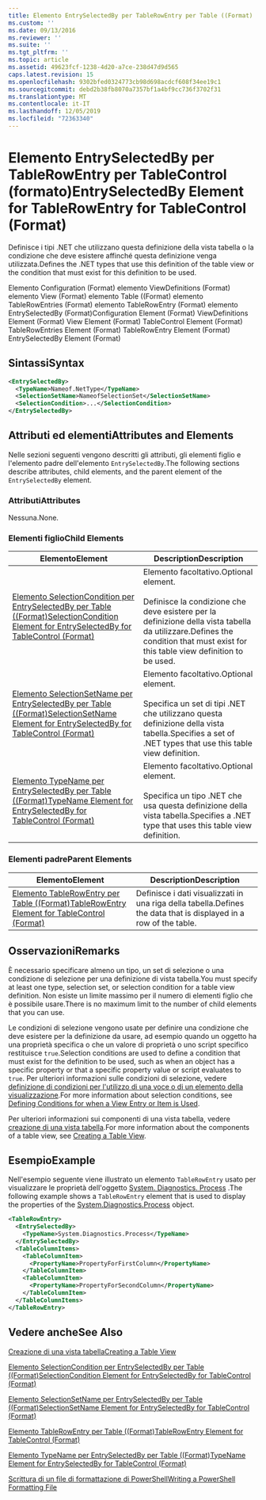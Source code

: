 ```yaml
---
title: Elemento EntrySelectedBy per TableRowEntry per Table ((Format) | Microsoft Docs
ms.custom: ''
ms.date: 09/13/2016
ms.reviewer: ''
ms.suite: ''
ms.tgt_pltfrm: ''
ms.topic: article
ms.assetid: 49623fcf-1238-4d20-a7ce-238d47d9d565
caps.latest.revision: 15
ms.openlocfilehash: 9302bfed0324773cb98d698acdcf608f34ee19c1
ms.sourcegitcommit: debd2b38fb8070a7357bf1a4bf9cc736f3702f31
ms.translationtype: MT
ms.contentlocale: it-IT
ms.lasthandoff: 12/05/2019
ms.locfileid: "72363340"
---
```

# <a name="entryselectedby-element-for-tablerowentry--for-tablecontrol-format"></a><span data-ttu-id="4e879-102">Elemento EntrySelectedBy per TableRowEntry per TableControl (formato)</span><span class="sxs-lookup"><span data-stu-id="4e879-102">EntrySelectedBy Element for TableRowEntry  for TableControl (Format)</span></span>

<span data-ttu-id="4e879-103">Definisce i tipi .NET che utilizzano questa definizione della vista tabella o la condizione che deve esistere affinché questa definizione venga utilizzata.</span><span class="sxs-lookup"><span data-stu-id="4e879-103">Defines the .NET types that use this definition of the table view or the condition that must exist for this definition to be used.</span></span>

<span data-ttu-id="4e879-104">Elemento Configuration (Format) elemento ViewDefinitions (Format) elemento View (Format) elemento Table ((Format) elemento TableRowEntries (Format) elemento TableRowEntry (Format) elemento EntrySelectedBy (Format)</span><span class="sxs-lookup"><span data-stu-id="4e879-104">Configuration Element (Format) ViewDefinitions Element (Format) View Element (Format) TableControl Element (Format) TableRowEntries Element (Format) TableRowEntry Element (Format) EntrySelectedBy Element (Format)</span></span>

## <a name="syntax"></a><span data-ttu-id="4e879-105">Sintassi</span><span class="sxs-lookup"><span data-stu-id="4e879-105">Syntax</span></span>

```xml
<EntrySelectedBy>
  <TypeName>Nameof.NetType</TypeName>
  <SelectionSetName>NameofSelectionSet</SelectionSetName>
  <SelectionCondition>...</SelectionCondition>
</EntrySelectedBy>
```

## <a name="attributes-and-elements"></a><span data-ttu-id="4e879-106">Attributi ed elementi</span><span class="sxs-lookup"><span data-stu-id="4e879-106">Attributes and Elements</span></span>

<span data-ttu-id="4e879-107">Nelle sezioni seguenti vengono descritti gli attributi, gli elementi figlio e l'elemento padre dell'elemento `EntrySelectedBy`.</span><span class="sxs-lookup"><span data-stu-id="4e879-107">The following sections describe attributes, child elements, and the parent element of the `EntrySelectedBy` element.</span></span>

### <a name="attributes"></a><span data-ttu-id="4e879-108">Attributi</span><span class="sxs-lookup"><span data-stu-id="4e879-108">Attributes</span></span>

<span data-ttu-id="4e879-109">Nessuna.</span><span class="sxs-lookup"><span data-stu-id="4e879-109">None.</span></span>

### <a name="child-elements"></a><span data-ttu-id="4e879-110">Elementi figlio</span><span class="sxs-lookup"><span data-stu-id="4e879-110">Child Elements</span></span>

|<span data-ttu-id="4e879-111">Elemento</span><span class="sxs-lookup"><span data-stu-id="4e879-111">Element</span></span>|<span data-ttu-id="4e879-112">Description</span><span class="sxs-lookup"><span data-stu-id="4e879-112">Description</span></span>|
|-------------|-----------------|
|[<span data-ttu-id="4e879-113">Elemento SelectionCondition per EntrySelectedBy per Table ((Format)</span><span class="sxs-lookup"><span data-stu-id="4e879-113">SelectionCondition Element for EntrySelectedBy for TableControl (Format)</span></span>](./selectioncondition-element-for-entryselectedby-for-tablecontrol-format.md)|<span data-ttu-id="4e879-114">Elemento facoltativo.</span><span class="sxs-lookup"><span data-stu-id="4e879-114">Optional element.</span></span><br /><br /> <span data-ttu-id="4e879-115">Definisce la condizione che deve esistere per la definizione della vista tabella da utilizzare.</span><span class="sxs-lookup"><span data-stu-id="4e879-115">Defines the condition that must exist for this table view definition to be used.</span></span>|
|[<span data-ttu-id="4e879-116">Elemento SelectionSetName per EntrySelectedBy per Table ((Format)</span><span class="sxs-lookup"><span data-stu-id="4e879-116">SelectionSetName Element for EntrySelectedBy for TableControl (Format)</span></span>](./selectionsetname-element-for-entryselectedby-for-tablecontrol-format.md)|<span data-ttu-id="4e879-117">Elemento facoltativo.</span><span class="sxs-lookup"><span data-stu-id="4e879-117">Optional element.</span></span><br /><br /> <span data-ttu-id="4e879-118">Specifica un set di tipi .NET che utilizzano questa definizione della vista tabella.</span><span class="sxs-lookup"><span data-stu-id="4e879-118">Specifies a set of .NET types that use this table view definition.</span></span>|
|[<span data-ttu-id="4e879-119">Elemento TypeName per EntrySelectedBy per Table ((Format)</span><span class="sxs-lookup"><span data-stu-id="4e879-119">TypeName Element for EntrySelectedBy for TableControl (Format)</span></span>](./typename-element-for-entryselectedby-for-tablecontrol-format.md)|<span data-ttu-id="4e879-120">Elemento facoltativo.</span><span class="sxs-lookup"><span data-stu-id="4e879-120">Optional element.</span></span><br /><br /> <span data-ttu-id="4e879-121">Specifica un tipo .NET che usa questa definizione della vista tabella.</span><span class="sxs-lookup"><span data-stu-id="4e879-121">Specifies a .NET type that uses this table view definition.</span></span>|

### <a name="parent-elements"></a><span data-ttu-id="4e879-122">Elementi padre</span><span class="sxs-lookup"><span data-stu-id="4e879-122">Parent Elements</span></span>

|<span data-ttu-id="4e879-123">Elemento</span><span class="sxs-lookup"><span data-stu-id="4e879-123">Element</span></span>|<span data-ttu-id="4e879-124">Description</span><span class="sxs-lookup"><span data-stu-id="4e879-124">Description</span></span>|
|-------------|-----------------|
|[<span data-ttu-id="4e879-125">Elemento TableRowEntry per Table ((Format)</span><span class="sxs-lookup"><span data-stu-id="4e879-125">TableRowEntry Element for TableControl (Format)</span></span>](./tablerowentry-element-for-tablerowentries-for-tablecontrol-format.md)|<span data-ttu-id="4e879-126">Definisce i dati visualizzati in una riga della tabella.</span><span class="sxs-lookup"><span data-stu-id="4e879-126">Defines the data that is displayed in a row of the table.</span></span>|

## <a name="remarks"></a><span data-ttu-id="4e879-127">Osservazioni</span><span class="sxs-lookup"><span data-stu-id="4e879-127">Remarks</span></span>

<span data-ttu-id="4e879-128">È necessario specificare almeno un tipo, un set di selezione o una condizione di selezione per una definizione di vista tabella.</span><span class="sxs-lookup"><span data-stu-id="4e879-128">You must specify at least one type, selection set, or selection condition for a table view definition.</span></span> <span data-ttu-id="4e879-129">Non esiste un limite massimo per il numero di elementi figlio che è possibile usare.</span><span class="sxs-lookup"><span data-stu-id="4e879-129">There is no maximum limit to the number of child elements that you can use.</span></span>

<span data-ttu-id="4e879-130">Le condizioni di selezione vengono usate per definire una condizione che deve esistere per la definizione da usare, ad esempio quando un oggetto ha una proprietà specifica o che un valore di proprietà o uno script specifico restituisce `true`.</span><span class="sxs-lookup"><span data-stu-id="4e879-130">Selection conditions are used to define a condition that must exist for the definition to be used, such as when an object has a specific property or that a specific property value or script evaluates to `true`.</span></span> <span data-ttu-id="4e879-131">Per ulteriori informazioni sulle condizioni di selezione, vedere [definizione di condizioni per l'utilizzo di una voce o di un elemento della visualizzazione](./defining-conditions-for-displaying-data.md).</span><span class="sxs-lookup"><span data-stu-id="4e879-131">For more information about selection conditions, see [Defining Conditions for when a View Entry or Item is Used](./defining-conditions-for-displaying-data.md).</span></span>

<span data-ttu-id="4e879-132">Per ulteriori informazioni sui componenti di una vista tabella, vedere [creazione di una vista tabella](./creating-a-table-view.md).</span><span class="sxs-lookup"><span data-stu-id="4e879-132">For more information about the components of a table view, see [Creating a Table View](./creating-a-table-view.md).</span></span>

## <a name="example"></a><span data-ttu-id="4e879-133">Esempio</span><span class="sxs-lookup"><span data-stu-id="4e879-133">Example</span></span>

<span data-ttu-id="4e879-134">Nell'esempio seguente viene illustrato un elemento `TableRowEntry` usato per visualizzare le proprietà dell'oggetto [System. Diagnostics. Process](/dotnet/api/System.Diagnostics.Process) .</span><span class="sxs-lookup"><span data-stu-id="4e879-134">The following example shows a `TableRowEntry` element that is used to display the properties of the [System.Diagnostics.Process](/dotnet/api/System.Diagnostics.Process) object.</span></span>

```xml
<TableRowEntry>
  <EntrySelectedBy>
    <TypeName>System.Diagnostics.Process</TypeName>
  </EntrySelectedBy>
  <TableColumnItems>
    <TableColumnItem>
      <PropertyName>PropertyForFirstColumn</PropertyName>
    </TableColumnItem>
    <TableColumnItem>
      <PropertyName>PropertyForSecondColumn</PropertyName>
    </TableColumnItem>
  </TableColumnItems>
</TableRowEntry>
```

## <a name="see-also"></a><span data-ttu-id="4e879-135">Vedere anche</span><span class="sxs-lookup"><span data-stu-id="4e879-135">See Also</span></span>

[<span data-ttu-id="4e879-136">Creazione di una vista tabella</span><span class="sxs-lookup"><span data-stu-id="4e879-136">Creating a Table View</span></span>](./creating-a-table-view.md)

[<span data-ttu-id="4e879-137">Elemento SelectionCondition per EntrySelectedBy per Table ((Format)</span><span class="sxs-lookup"><span data-stu-id="4e879-137">SelectionCondition Element for EntrySelectedBy for TableControl (Format)</span></span>](./selectioncondition-element-for-entryselectedby-for-tablecontrol-format.md)

[<span data-ttu-id="4e879-138">Elemento SelectionSetName per EntrySelectedBy per Table ((Format)</span><span class="sxs-lookup"><span data-stu-id="4e879-138">SelectionSetName Element for EntrySelectedBy for TableControl (Format)</span></span>](./selectionsetname-element-for-entryselectedby-for-tablecontrol-format.md)

[<span data-ttu-id="4e879-139">Elemento TableRowEntry per Table ((Format)</span><span class="sxs-lookup"><span data-stu-id="4e879-139">TableRowEntry Element for TableControl (Format)</span></span>](./tablerowentry-element-for-tablerowentries-for-tablecontrol-format.md)

[<span data-ttu-id="4e879-140">Elemento TypeName per EntrySelectedBy per Table ((Format)</span><span class="sxs-lookup"><span data-stu-id="4e879-140">TypeName Element for EntrySelectedBy for TableControl (Format)</span></span>](./typename-element-for-entryselectedby-for-tablecontrol-format.md)

[<span data-ttu-id="4e879-141">Scrittura di un file di formattazione di PowerShell</span><span class="sxs-lookup"><span data-stu-id="4e879-141">Writing a PowerShell Formatting File</span></span>](./writing-a-powershell-formatting-file.md)
